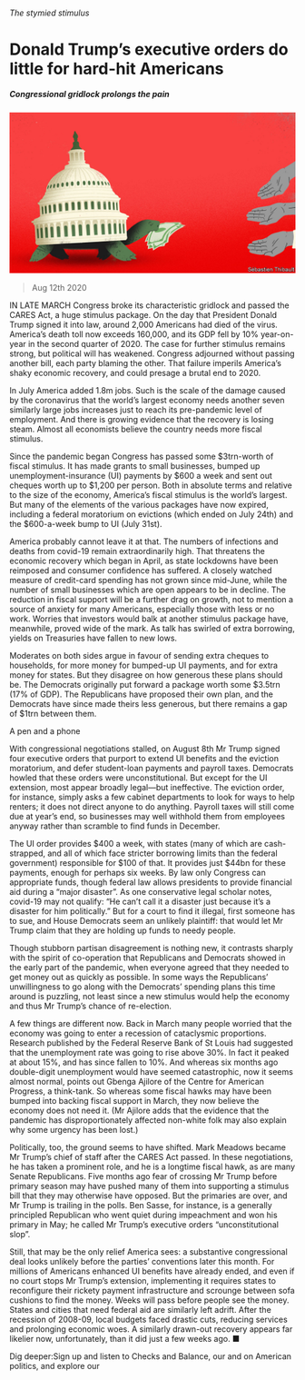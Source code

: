 ###### The stymied stimulus

# Donald Trump’s executive orders do little for hard-hit Americans 

##### Congressional gridlock prolongs the pain 

![image](images/20200815_USD001.jpg) 

> Aug 12th 2020 

IN LATE MARCH Congress broke its characteristic gridlock and passed the CARES Act, a huge stimulus package. On the day that President Donald Trump signed it into law, around 2,000 Americans had died of the virus. America’s death toll now exceeds 160,000, and its GDP fell by 10% year-on-year in the second quarter of 2020. The case for further stimulus remains strong, but political will has weakened. Congress adjourned without passing another bill, each party blaming the other. That failure imperils America’s shaky economic recovery, and could presage a brutal end to 2020.

In July America added 1.8m jobs. Such is the scale of the damage caused by the coronavirus that the world’s largest economy needs another seven similarly large jobs increases just to reach its pre-pandemic level of employment. And there is growing evidence that the recovery is losing steam. Almost all economists believe the country needs more fiscal stimulus.


Since the pandemic began Congress has passed some $3trn-worth of fiscal stimulus. It has made grants to small businesses, bumped up unemployment-insurance (UI) payments by $600 a week and sent out cheques worth up to $1,200 per person. Both in absolute terms and relative to the size of the economy, America’s fiscal stimulus is the world’s largest. But many of the elements of the various packages have now expired, including a federal moratorium on evictions (which ended on July 24th) and the $600-a-week bump to UI (July 31st).

America probably cannot leave it at that. The numbers of infections and deaths from covid-19 remain extraordinarily high. That threatens the economic recovery which began in April, as state lockdowns have been reimposed and consumer confidence has suffered. A closely watched measure of credit-card spending has not grown since mid-June, while the number of small businesses which are open appears to be in decline. The reduction in fiscal support will be a further drag on growth, not to mention a source of anxiety for many Americans, especially those with less or no work. Worries that investors would balk at another stimulus package have, meanwhile, proved wide of the mark. As talk has swirled of extra borrowing, yields on Treasuries have fallen to new lows.

Moderates on both sides argue in favour of sending extra cheques to households, for more money for bumped-up UI payments, and for extra money for states. But they disagree on how generous these plans should be. The Democrats originally put forward a package worth some $3.5trn (17% of GDP). The Republicans have proposed their own plan, and the Democrats have since made theirs less generous, but there remains a gap of $1trn between them.

A pen and a phone

With congressional negotiations stalled, on August 8th Mr Trump signed four executive orders that purport to extend UI benefits and the eviction moratorium, and defer student-loan payments and payroll taxes. Democrats howled that these orders were unconstitutional. But except for the UI extension, most appear broadly legal—but ineffective. The eviction order, for instance, simply asks a few cabinet departments to look for ways to help renters; it does not direct anyone to do anything. Payroll taxes will still come due at year’s end, so businesses may well withhold them from employees anyway rather than scramble to find funds in December.

The UI order provides $400 a week, with states (many of which are cash-strapped, and all of which face stricter borrowing limits than the federal government) responsible for $100 of that. It provides just $44bn for these payments, enough for perhaps six weeks. By law only Congress can appropriate funds, though federal law allows presidents to provide financial aid during a “major disaster”. As one conservative legal scholar notes, covid-19 may not qualify: “He can’t call it a disaster just because it’s a disaster for him politically.” But for a court to find it illegal, first someone has to sue, and House Democrats seem an unlikely plaintiff: that would let Mr Trump claim that they are holding up funds to needy people.

Though stubborn partisan disagreement is nothing new, it contrasts sharply with the spirit of co-operation that Republicans and Democrats showed in the early part of the pandemic, when everyone agreed that they needed to get money out as quickly as possible. In some ways the Republicans’ unwillingness to go along with the Democrats’ spending plans this time around is puzzling, not least since a new stimulus would help the economy and thus Mr Trump’s chance of re-election.

A few things are different now. Back in March many people worried that the economy was going to enter a recession of cataclysmic proportions. Research published by the Federal Reserve Bank of St Louis had suggested that the unemployment rate was going to rise above 30%. In fact it peaked at about 15%, and has since fallen to 10%. And whereas six months ago double-digit unemployment would have seemed catastrophic, now it seems almost normal, points out Gbenga Ajilore of the Centre for American Progress, a think-tank. So whereas some fiscal hawks may have been bumped into backing fiscal support in March, they now believe the economy does not need it. (Mr Ajilore adds that the evidence that the pandemic has disproportionately affected non-white folk may also explain why some urgency has been lost.)

Politically, too, the ground seems to have shifted. Mark Meadows became Mr Trump’s chief of staff after the CARES Act passed. In these negotiations, he has taken a prominent role, and he is a longtime fiscal hawk, as are many Senate Republicans. Five months ago fear of crossing Mr Trump before primary season may have pushed many of them into supporting a stimulus bill that they may otherwise have opposed. But the primaries are over, and Mr Trump is trailing in the polls. Ben Sasse, for instance, is a generally principled Republican who went quiet during impeachment and won his primary in May; he called Mr Trump’s executive orders “unconstitutional slop”.

Still, that may be the only relief America sees: a substantive congressional deal looks unlikely before the parties’ conventions later this month. For millions of Americans enhanced UI benefits have already ended, and even if no court stops Mr Trump’s extension, implementing it requires states to reconfigure their rickety payment infrastructure and scrounge between sofa cushions to find the money. Weeks will pass before people see the money. States and cities that need federal aid are similarly left adrift. After the recession of 2008-09, local budgets faced drastic cuts, reducing services and prolonging economic woes. A similarly drawn-out recovery appears far likelier now, unfortunately, than it did just a few weeks ago. ■

Dig deeper:Sign up and listen to Checks and Balance, our  and  on American politics, and explore our 

